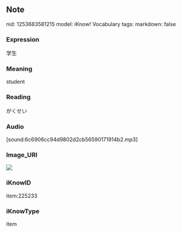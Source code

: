 ## Note
nid: 1253683581215
model: iKnow! Vocabulary
tags: 
markdown: false

### Expression
学生

### Meaning
student

### Reading
がくせい

### Audio
[sound:6c6906cc94d9802d2cb56590171914b2.mp3]

### Image_URI
<img src="a5a25e8eecb35b11f6bd2629506eec37.jpg">

### iKnowID
item:225233

### iKnowType
item
